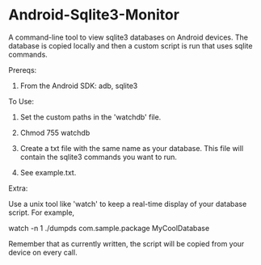 # Android-Sqlite3-Monitor
A command-line tool to view sqlite3 databases on Android devices. The database is copied locally and then a custom script is run that uses sqlite commands.


Prereqs:

1. From the Android SDK: adb, sqlite3


To Use:

1. Set the custom paths in the 'watchdb' file.

2. Chmod 755 watchdb

3. Create a txt file with the same name as your database. This file will contain the sqlite3 commands you want to run.

4. See example.txt.


Extra:

Use a unix tool like 'watch' to keep a real-time display of your database script. For example,

watch -n 1 ./dumpds com.sample.package MyCoolDatabase

Remember that as currently written, the script will be copied from your device on every call.
